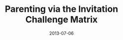 ---
layout: message
category: message
series: "How to Build People"
title: "Parenting via the Invitation Challenge Matrix"
date: 2013-07-06
message_id: 794
---